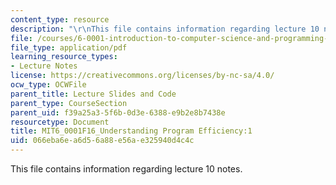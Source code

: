 ```yaml
---
content_type: resource
description: "\r\nThis file contains information regarding lecture 10 notes."
file: /courses/6-0001-introduction-to-computer-science-and-programming-in-python-fall-2016/066eba6ea6d56a88e56ae325940d4c4c_MIT6_0001F16_Lec10.pdf
file_type: application/pdf
learning_resource_types:
- Lecture Notes
license: https://creativecommons.org/licenses/by-nc-sa/4.0/
ocw_type: OCWFile
parent_title: Lecture Slides and Code
parent_type: CourseSection
parent_uid: f39a25a3-5f6b-0d3e-6388-e9b2e8b7438e
resourcetype: Document
title: MIT6_0001F16_Understanding Program Efficiency:1
uid: 066eba6e-a6d5-6a88-e56a-e325940d4c4c
---
```


This file contains information regarding lecture 10 notes.